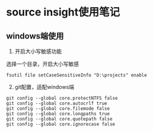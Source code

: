 # source insight使用笔记


## windows端使用

1. 开启大小写敏感功能

选择一个目录，开启大小写敏感

```
fsutil file setCaseSensitiveInfo "D:\projects" enable
```

2. git配置，适配windows端

```
git config --global core.protectNTFS false
git config --global core.autocrlf true
git config --global core.filemode false
git config --global core.longpaths true
git config --global core.quotepath false
git config --global core.ignorecase false
```







